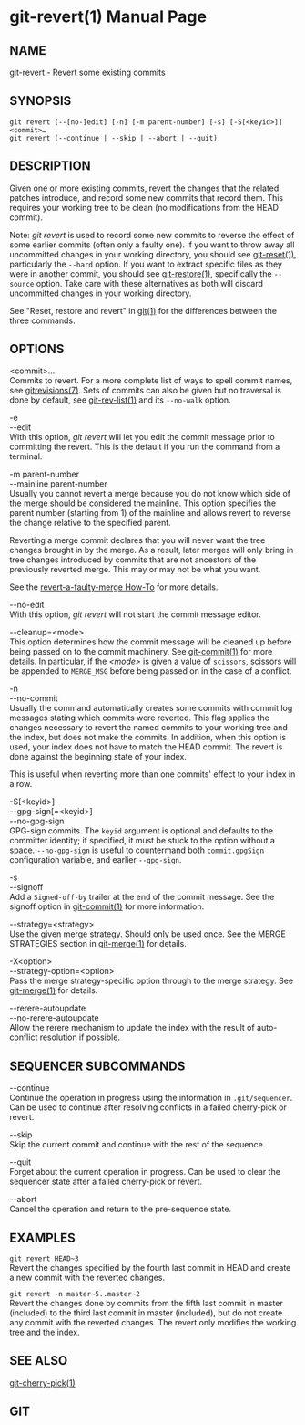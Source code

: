 # git-revert(1) Manual Page

## NAME

git-revert - Revert some existing commits

## SYNOPSIS

    git revert [--[no-]edit] [-n] [-m parent-number] [-s] [-S[<keyid>]] <commit>…​
    git revert (--continue | --skip | --abort | --quit)

## DESCRIPTION

Given one or more existing commits, revert the changes that the related patches introduce, and record some new commits that record them. This requires your working tree to be clean (no modifications from the HEAD commit).

Note: _git revert_ is used to record some new commits to reverse the effect of some earlier commits (often only a faulty one). If you want to throw away all uncommitted changes in your working directory, you should see [git-reset(1)](git-reset.html), particularly the `--hard` option. If you want to extract specific files as they were in another commit, you should see [git-restore(1)](git-restore.html), specifically the `--source` option. Take care with these alternatives as both will discard uncommitted changes in your working directory.

See "Reset, restore and revert" in [git(1)](git.html) for the differences between the three commands.

## OPTIONS

&lt;commit&gt;…​  
Commits to revert. For a more complete list of ways to spell commit names, see [gitrevisions(7)](gitrevisions.html). Sets of commits can also be given but no traversal is done by default, see [git-rev-list(1)](git-rev-list.html) and its `--no-walk` option.

-e  
--edit  
With this option, _git revert_ will let you edit the commit message prior to committing the revert. This is the default if you run the command from a terminal.

-m parent-number  
--mainline parent-number  
Usually you cannot revert a merge because you do not know which side of the merge should be considered the mainline. This option specifies the parent number (starting from 1) of the mainline and allows revert to reverse the change relative to the specified parent.

Reverting a merge commit declares that you will never want the tree changes brought in by the merge. As a result, later merges will only bring in tree changes introduced by commits that are not ancestors of the previously reverted merge. This may or may not be what you want.

See the [revert-a-faulty-merge How-To](howto/revert-a-faulty-merge.html) for more details.

--no-edit  
With this option, _git revert_ will not start the commit message editor.

--cleanup=&lt;mode&gt;  
This option determines how the commit message will be cleaned up before being passed on to the commit machinery. See [git-commit(1)](git-commit.html) for more details. In particular, if the _&lt;mode&gt;_ is given a value of `scissors`, scissors will be appended to `MERGE_MSG` before being passed on in the case of a conflict.

-n  
--no-commit  
Usually the command automatically creates some commits with commit log messages stating which commits were reverted. This flag applies the changes necessary to revert the named commits to your working tree and the index, but does not make the commits. In addition, when this option is used, your index does not have to match the HEAD commit. The revert is done against the beginning state of your index.

This is useful when reverting more than one commits' effect to your index in a row.

-S\[&lt;keyid&gt;\]  
--gpg-sign\[=&lt;keyid&gt;\]  
--no-gpg-sign  
GPG-sign commits. The `keyid` argument is optional and defaults to the committer identity; if specified, it must be stuck to the option without a space. `--no-gpg-sign` is useful to countermand both `commit.gpgSign` configuration variable, and earlier `--gpg-sign`.

-s  
--signoff  
Add a `Signed-off-by` trailer at the end of the commit message. See the signoff option in [git-commit(1)](git-commit.html) for more information.

--strategy=&lt;strategy&gt;  
Use the given merge strategy. Should only be used once. See the MERGE STRATEGIES section in [git-merge(1)](git-merge.html) for details.

-X&lt;option&gt;  
--strategy-option=&lt;option&gt;  
Pass the merge strategy-specific option through to the merge strategy. See [git-merge(1)](git-merge.html) for details.

--rerere-autoupdate  
--no-rerere-autoupdate  
Allow the rerere mechanism to update the index with the result of auto-conflict resolution if possible.

## SEQUENCER SUBCOMMANDS

--continue  
Continue the operation in progress using the information in `.git/sequencer`. Can be used to continue after resolving conflicts in a failed cherry-pick or revert.

--skip  
Skip the current commit and continue with the rest of the sequence.

--quit  
Forget about the current operation in progress. Can be used to clear the sequencer state after a failed cherry-pick or revert.

--abort  
Cancel the operation and return to the pre-sequence state.

## EXAMPLES

`git revert HEAD~3`  
Revert the changes specified by the fourth last commit in HEAD and create a new commit with the reverted changes.

`git revert -n master~5..master~2`  
Revert the changes done by commits from the fifth last commit in master (included) to the third last commit in master (included), but do not create any commit with the reverted changes. The revert only modifies the working tree and the index.

## SEE ALSO

[git-cherry-pick(1)](git-cherry-pick.html)

## GIT
